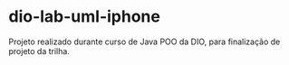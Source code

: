 # dio-lab-uml-iphone
Projeto realizado durante curso de Java POO da DIO, para finalização de projeto da trilha.

